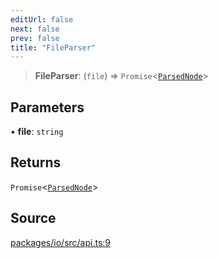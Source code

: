```yaml
---
editUrl: false
next: false
prev: false
title: "FileParser"
---
```


> **FileParser**: (`file`) => `Promise`\<[`ParsedNode`](ParsedNode.md)\>

## Parameters

• **file**: `string`

## Returns

`Promise`\<[`ParsedNode`](ParsedNode.md)\>

## Source

[packages/io/src/api.ts:9](https://github.com/nodenogg-in/alpha-p2p/blob/43ae393b39608a021b44acaf5959924eff4aeb19/packages/io/src/api.ts#L9)
